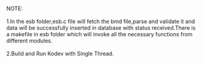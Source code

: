  <br> NOTE: <br/>
<br> 1.In the esb folder,esb.c file will fetch the bmd file,parse and validate it and data will be successfully inserted in database with status received.There is a makefile in esb folder which will invoke all the necessary functions from different modules. <br/>
<br> 2.Build and Run Kodev with Single Thread.<br/>
